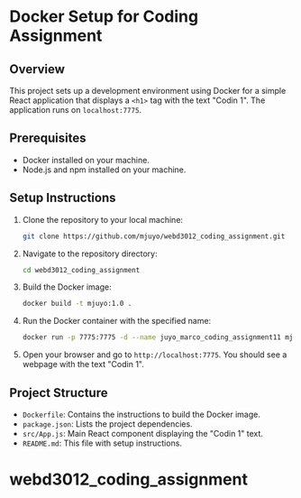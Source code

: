 # Docker Setup for Coding Assignment

## Overview

This project sets up a development environment using Docker for a simple React application that displays a `<h1>` tag with the text "Codin 1". The application runs on `localhost:7775`.

## Prerequisites

- Docker installed on your machine.
- Node.js and npm installed on your machine.

## Setup Instructions

1. Clone the repository to your local machine:

    ```bash
    git clone https://github.com/mjuyo/webd3012_coding_assignment.git
    ```

2. Navigate to the repository directory:
    
    ```bash
    cd webd3012_coding_assignment
    ```

3. Build the Docker image:

    ```bash
    docker build -t mjuyo:1.0 .
    ```

4. Run the Docker container with the specified name:

    ```bash
    docker run -p 7775:7775 -d --name juyo_marco_coding_assignment11 mjuyo:1.0
    ```

5. Open your browser and go to `http://localhost:7775`. You should see a webpage with the text "Codin 1".

## Project Structure

- `Dockerfile`: Contains the instructions to build the Docker image.
- `package.json`: Lists the project dependencies.
- `src/App.js`: Main React component displaying the "Codin 1" text.
- `README.md`: This file with setup instructions.

# webd3012_coding_assignment

